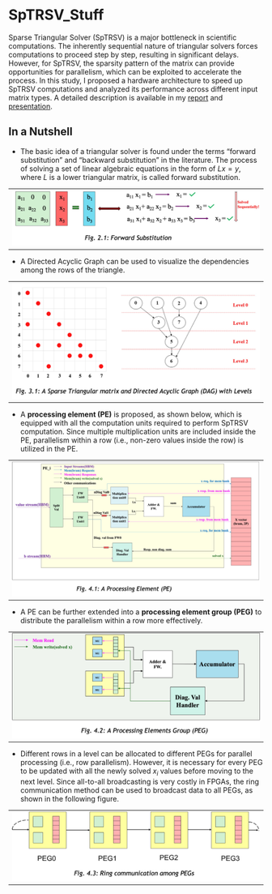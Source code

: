 # SpTRSV_Stuff

Sparse Triangular Solver (SpTRSV) is a major bottleneck in scientific computations. The inherently sequential nature of triangular solvers forces computations to proceed step by step, resulting in significant delays. However, for SpTRSV, the sparsity pattern of the matrix can provide opportunities for parallelism, which can be exploited to accelerate the process. In this study, I proposed a hardware architecture to speed up SpTRSV computations and analyzed its performance across different input matrix types. A detailed description is available in my [report](https://github.com/dilshansk/SpTRSV_Stuff/blob/main/documents/Evaluating%20SpTRSV%20Design%20Performance%20for%20FPGAs-Report.pdf) and [presentation](https://github.com/dilshansk/SpTRSV_Stuff/blob/main/documents/Evaluating%20SpTRSV%20Design%20Performance%20for%20FPGAs-Presentation.pdf).


## In a Nutshell

* The basic idea of a triangular solver is found under the terms “forward substitution” and “backward substitution” in the literature. The process of solving a set of linear algebraic equations in the form of $Lx = y$, where $L$ is a lower triangular matrix, is called forward substitution.

<div align="center">
<table>
  <tr>
    <td align="center">
      <img src="images/FWD_substitute.jpg" alt="FWD_substitute" width="600"/><br>
    </td>
  </tr>
</table>
</div>

* A Directed Acyclic Graph can be used to visualize the dependencies among the rows of the triangle.

<div align="center">
<table>
  <tr>
    <td align="center">
      <img src="images/DAG.jpg" alt="DAG" width="600"/><br>
    </td>
  </tr>
</table>
</div>

* A **processing element (PE)** is proposed, as shown below, which is equipped with all the computation units required to perform SpTRSV computation. Since multiple multiplication units are included inside the PE, parallelism within a row (i.e., non-zero values inside the row) is utilized in the PE.

<div align="center">
<table>
  <tr>
    <td align="center">
      <img src="images/singlePE.jpg" alt="singlePE" width="600"/><br>
    </td>
  </tr>
</table>
</div>

* A PE can be further extended into a **processing element group (PEG)** to distribute the parallelism within a row more effectively.

<div align="center">
<table>
  <tr>
    <td align="center">
      <img src="images/PEG.jpg" alt="PEG" width="600"/><br>
    </td>
  </tr>
</table>
</div>

* Different rows in a level can be allocated to different PEGs for parallel processing (i.e., row parallelism). However, it is necessary for every PEG to be updated with all the newly solved $x_i$ values before moving to the next level. Since all-to-all broadcasting is very costly in FPGAs, the ring communication method can be used to broadcast data to all PEGs, as shown in the following figure.

<div align="center">
<table>
  <tr>
    <td align="center">
      <img src="images/RingCommunication.jpg" alt="RingCommunication" width="600"/><br>
    </td>
  </tr>
</table>
</div>
